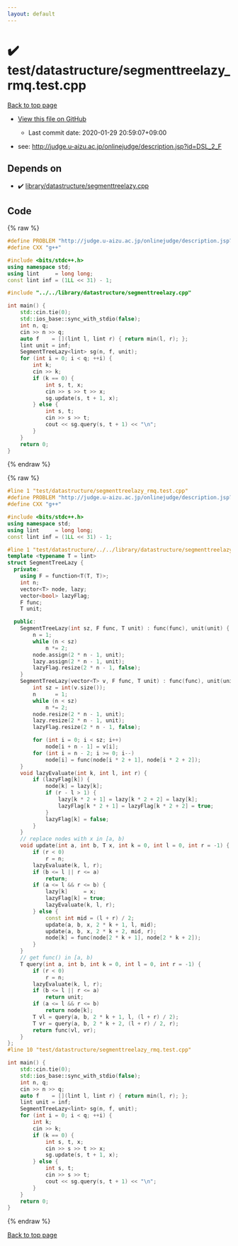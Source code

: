 ```yaml
---
layout: default
---
```


<!-- mathjax config similar to math.stackexchange -->
<script type="text/javascript" async
  src="https://cdnjs.cloudflare.com/ajax/libs/mathjax/2.7.5/MathJax.js?config=TeX-MML-AM_CHTML">
</script>
<script type="text/x-mathjax-config">
  MathJax.Hub.Config({
    TeX: { equationNumbers: { autoNumber: "AMS" }},
    tex2jax: {
      inlineMath: [ ['$','$'] ],
      processEscapes: true
    },
    "HTML-CSS": { matchFontHeight: false },
    displayAlign: "left",
    displayIndent: "2em"
  });
</script>

<script type="text/javascript" src="https://cdnjs.cloudflare.com/ajax/libs/jquery/3.4.1/jquery.min.js"></script>
<script src="https://cdn.jsdelivr.net/npm/jquery-balloon-js@1.1.2/jquery.balloon.min.js" integrity="sha256-ZEYs9VrgAeNuPvs15E39OsyOJaIkXEEt10fzxJ20+2I=" crossorigin="anonymous"></script>
<script type="text/javascript" src="../../../assets/js/copy-button.js"></script>
<link rel="stylesheet" href="../../../assets/css/copy-button.css" />


# :heavy_check_mark: test/datastructure/segmenttreelazy_rmq.test.cpp

<a href="../../../index.html">Back to top page</a>

* <a href="{{ site.github.repository_url }}/blob/master/test/datastructure/segmenttreelazy_rmq.test.cpp">View this file on GitHub</a>
    - Last commit date: 2020-01-29 20:59:07+09:00


* see: <a href="http://judge.u-aizu.ac.jp/onlinejudge/description.jsp?id=DSL_2_F">http://judge.u-aizu.ac.jp/onlinejudge/description.jsp?id=DSL_2_F</a>


## Depends on

* :heavy_check_mark: <a href="../../../library/library/datastructure/segmenttreelazy.cpp.html">library/datastructure/segmenttreelazy.cpp</a>


## Code

<a id="unbundled"></a>
{% raw %}
```cpp
#define PROBLEM "http://judge.u-aizu.ac.jp/onlinejudge/description.jsp?id=DSL_2_F"
#define CXX "g++"

#include <bits/stdc++.h>
using namespace std;
using lint     = long long;
const lint inf = (1LL << 31) - 1;

#include "../../library/datastructure/segmenttreelazy.cpp"

int main() {
    std::cin.tie(0);
    std::ios_base::sync_with_stdio(false);
    int n, q;
    cin >> n >> q;
    auto f    = [](lint l, lint r) { return min(l, r); };
    lint unit = inf;
    SegmentTreeLazy<lint> sg(n, f, unit);
    for (int i = 0; i < q; ++i) {
        int k;
        cin >> k;
        if (k == 0) {
            int s, t, x;
            cin >> s >> t >> x;
            sg.update(s, t + 1, x);
        } else {
            int s, t;
            cin >> s >> t;
            cout << sg.query(s, t + 1) << "\n";
        }
    }
    return 0;
}
```
{% endraw %}

<a id="bundled"></a>
{% raw %}
```cpp
#line 1 "test/datastructure/segmenttreelazy_rmq.test.cpp"
#define PROBLEM "http://judge.u-aizu.ac.jp/onlinejudge/description.jsp?id=DSL_2_F"
#define CXX "g++"

#include <bits/stdc++.h>
using namespace std;
using lint     = long long;
const lint inf = (1LL << 31) - 1;

#line 1 "test/datastructure/../../library/datastructure/segmenttreelazy.cpp"
template <typename T = lint>
struct SegmentTreeLazy {
  private:
    using F = function<T(T, T)>;
    int n;
    vector<T> node, lazy;
    vector<bool> lazyFlag;
    F func;
    T unit;

  public:
    SegmentTreeLazy(int sz, F func, T unit) : func(func), unit(unit) {
        n = 1;
        while (n < sz)
            n *= 2;
        node.assign(2 * n - 1, unit);
        lazy.assign(2 * n - 1, unit);
        lazyFlag.resize(2 * n - 1, false);
    }
    SegmentTreeLazy(vector<T> v, F func, T unit) : func(func), unit(unit) {
        int sz = int(v.size());
        n      = 1;
        while (n < sz)
            n *= 2;
        node.resize(2 * n - 1, unit);
        lazy.resize(2 * n - 1, unit);
        lazyFlag.resize(2 * n - 1, false);

        for (int i = 0; i < sz; i++)
            node[i + n - 1] = v[i];
        for (int i = n - 2; i >= 0; i--)
            node[i] = func(node[i * 2 + 1], node[i * 2 + 2]);
    }
    void lazyEvaluate(int k, int l, int r) {
        if (lazyFlag[k]) {
            node[k] = lazy[k];
            if (r - l > 1) {
                lazy[k * 2 + 1] = lazy[k * 2 + 2] = lazy[k];
                lazyFlag[k * 2 + 1] = lazyFlag[k * 2 + 2] = true;
            }
            lazyFlag[k] = false;
        }
    }
    // replace nodes with x in [a, b)
    void update(int a, int b, T x, int k = 0, int l = 0, int r = -1) {
        if (r < 0)
            r = n;
        lazyEvaluate(k, l, r);
        if (b <= l || r <= a)
            return;
        if (a <= l && r <= b) {
            lazy[k]     = x;
            lazyFlag[k] = true;
            lazyEvaluate(k, l, r);
        } else {
            const int mid = (l + r) / 2;
            update(a, b, x, 2 * k + 1, l, mid);
            update(a, b, x, 2 * k + 2, mid, r);
            node[k] = func(node[2 * k + 1], node[2 * k + 2]);
        }
    }
    // get func() in [a, b)
    T query(int a, int b, int k = 0, int l = 0, int r = -1) {
        if (r < 0)
            r = n;
        lazyEvaluate(k, l, r);
        if (b <= l || r <= a)
            return unit;
        if (a <= l && r <= b)
            return node[k];
        T vl = query(a, b, 2 * k + 1, l, (l + r) / 2);
        T vr = query(a, b, 2 * k + 2, (l + r) / 2, r);
        return func(vl, vr);
    }
};
#line 10 "test/datastructure/segmenttreelazy_rmq.test.cpp"

int main() {
    std::cin.tie(0);
    std::ios_base::sync_with_stdio(false);
    int n, q;
    cin >> n >> q;
    auto f    = [](lint l, lint r) { return min(l, r); };
    lint unit = inf;
    SegmentTreeLazy<lint> sg(n, f, unit);
    for (int i = 0; i < q; ++i) {
        int k;
        cin >> k;
        if (k == 0) {
            int s, t, x;
            cin >> s >> t >> x;
            sg.update(s, t + 1, x);
        } else {
            int s, t;
            cin >> s >> t;
            cout << sg.query(s, t + 1) << "\n";
        }
    }
    return 0;
}
```
{% endraw %}

<a href="../../../index.html">Back to top page</a>

